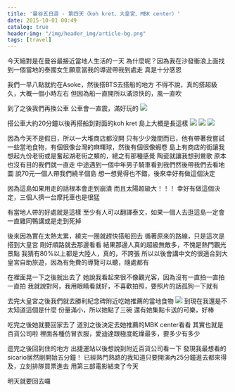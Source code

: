 ```yaml
---
title: '曼谷五日遊 - 第四天（koh kret、大皇宮、MBK center）'
date: 2015-10-01 00:49
catalog: true
header-img: "/img/header_img/article-bg.png"
tags: [travel]
---
```

今天絕對是在曼谷最接近當地人生活的一天
為什麼呢？因為我在沙發衝浪上面找到一個當地的泰國女生願意當我的導遊帶我到處走
真是十分感恩

我們一早八點就約在Asoke，然後搭BTS去搭船的地方
不得不說，真的搭超級久，大概一個小時左右
但因為船一直開所以滿涼快的，風一直吹

<!-- more -->


到了之後我們再換公車
公車會一直震，滿好玩的
![](https://www.dropbox.com/s/bdb8hhtnfsr2nvq/2015-09-30%2009.56.00.jpg?dl=1)

搭公車大約20分鐘以後再搭船到對面的koh kret
島上大概是長這樣
![](https://www.dropbox.com/s/hi5a1arxg28e6ig/2015-09-30%2010.49.00.jpg?dl=1)
![](https://www.dropbox.com/s/9osev1xmxirn42w/2015-09-30%2011.57.21.jpg?dl=1)
![](https://www.dropbox.com/s/vfliz8hzg0zrx1u/2015-09-30%2012.19.11.jpg?dl=1)

因為今天不是假日，所以一大堆商店都沒開
只有少少幾間而已，他有帶著我嘗試一些當地食物，有個很像台灣的麻糬球，然後有個很像蝦卷
島上有商店的街讓我想起九份老街或是奮起湖老街之類的，總之有那種感覺
陶瓷就讓我想到鶯歌
原本也沒有目的我們就一直走
中途遇到一個中年男子騎車看到我們然後帶我們去看地圖
說70元一個人帶我們繞半個島
想一想覺得也不錯，後來幸好有做這個決定

因為這島如果用走的話根本會走到崩潰
而且太陽超級大！！！
幸好有做這個決定，三個人擠一台摩托車也是很猛

有當地人帶的好處就是這樣
至少有人可以翻譯泰文，如果一個人去逛這島一定會一直雞同鴨講或是走到死掉

後來因為實在太熱太累，繞完一圈就趕快搭船回去
循著原來的路線，只是這次是搭到大皇宮
剛好順路就去那邊看看
結果那邊人真的超級無敵多，不愧是熱門觀光景點
我猜有80%以上都是大陸人，真的，不誇張
所以以後會講中文的很適合到大皇宮自助旅遊，因為有免費的導覽可以聽，隨處都有

在裡面晃一下之後就出去了
她說我看起來很不像觀光客，因為沒有一直拍一直拍一直拍
我就說對阿，我用眼睛看就好，不喜歡拍照，要照片的話孤狗一下就有

去完大皇宮之後我們就去勝利紀念碑附近吃她推薦的當地食物
![](https://www.dropbox.com/s/n6a18c2rokv4hul/2015-09-30%2017.03.30.jpg?dl=1)
到現在我還是不太知道這個是什麼
份量滿小，所以她點了三碗
還有她集點卡送的可樂，好棒

吃完之後她就要回家去了
道別之後決定去她推薦的MBK center看看
其實也就是百貨公司啦
裡面各種仿冒衣服，愛迪達跟極度乾燥最多，要多少有多少

逛完之後回到住的地方
出捷運站以後想說到附近百貨公司看一下
發現我最想看的sicario居然剛開始五分鐘！
已經熟門熟路的我知道只要開演內25分鐘進去都來得及，立刻排隊買票進去
用第三部電影結束了今天

明天就要回去囉
